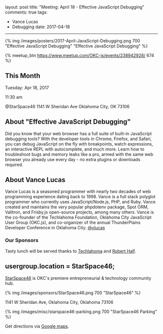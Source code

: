 layout: post
title: "Meeting: April 18 - Effective JavaScript Debugging"
comments: true
tags:
  - Vance Lucas
  - Debugging
date: 2017-04-18
---

{% img /images/posters/2017-April-JavaScript-Debugging.png 700 "Effective JavaScript Debugging" "Effective JavaScript Debugging" %}

{% meetup_btn https://www.meetup.com/OKC-js/events/238942928/ 674 %}

## This Month
Tuesday: Apr 18, 2017

11:30 am

@StarSpace46
1141 W Sheridan Ave
Oklahoma City, OK
73106

## About "Effective JavaScript Debugging"
Did you know that your web browser has a full suite of built-in JavaScript debugging tools? With the developer tools in Chrome, Firefox, and Safari, you can debug JavaScript on the fly with breakpoints, watch expressions, an interactive REPL with autocomplete, and much more. Learn how to troubleshoot bugs and memory leaks like a pro, armed with the same web browser you already use every day - no extra plugins or downloads required.

## About Vance Lucas
Vance Lucas is a seasoned programmer with nearly two decades of web programming experience dating back to 1998. Vance is a full stack polyglot programmer who currently uses JavaScript/Node.js, PHP, and Ruby. Vance created and maintains the very popular phpdotenv package, Spot ORM, Valitron, and Frisby.js open-source projects, among many others. Vance is the co-founder of the Techlahoma Foundation, Oklahoma City JavaScript User Group (OKC.js), and co-organizer of the annual ThunderPlains Developer Conference in Oklahoma City.
[@vlucas](https://twitter.com/vlucas)

<!-- more -->

### Our Sponsors
Tasty lunch will be served thanks to [Techlahoma](http://techlahoma.org/) and [Robert Half](https://www.roberthalf.com/oklahoma-city/technology-it).

## usergroup.location = StarSpace46;
[StarSpace46](http://www.starspace46.com) is OKC's premiere entrepreneurial & technology community hub.

{% img /images/sponsors/StarSpace46.png 700 "StarSpace46" %}

1141 W Sheridan Ave, Oklahoma City, Oklahoma 73106

{% img /images/misc/starspace46-parking.png 700 "StarSpace46 Parking" %}

Get directions via [Google maps](https://www.google.com/maps/place/1141+W+Sheridan+Ave,+Oklahoma+City,+OK+73106/@35.46679,-97.5343547,17z/data=!3m1!4b1!4m5!3m4!1s0x87b210d6c554c175:0x427474147d8d3d19!8m2!3d35.46679!4d-97.532166).
